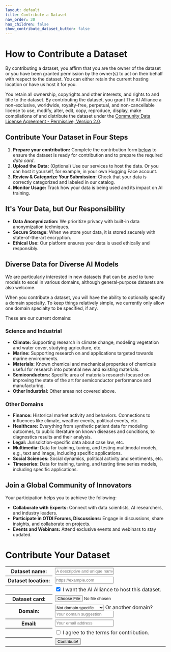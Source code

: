 ```yaml
---
layout: default
title: Contribute a Dataset
nav_order: 30
has_children: false
show_contribute_dataset_button: false
---
```


# How to Contribute a Dataset 

By contributing a dataset, you affirm that you are the owner of the dataset
or you have been granted permission by the owner(s) to act on their behalf with respect
to the dataset. You can either retain the current hosting location or have us host it for you.

You retain all ownership, copyrights and other interests, and rights to and title to the
dataset. By contributing the dataset, you grant The AI Alliance a non-exclusive, worldwide, royalty-free, perpetual, and non-cancellable license to use, modify, alter, edit, copy, reproduce, display, make compilations of and distribute the dataset under the
[Community Data License Agreement - Permissive, Version 2.0](https://cdla.dev/permissive-2-0/).

## Contribute Your Dataset in Four Steps

1. **Prepare your contribution:** Complete the contribution form [below](#contribute-your-dataset) to ensure the dataset is ready for contribution and to prepare the required _data card_.
2. **Upload the Data:** (Optional) Use our services to host the data. Or you can host it yourself, for example, in your own Hugging Face account.
3. **Review & Categorize Your Submission:** Check that your data is correctly categorized and labeled in our catalog.
4. **Monitor Usage:** Track how your data is being used and its impact on AI training.

## It's Your Data, but Our Responsibility

* **Data Anonymization:** We prioritize privacy with built-in data anonymization techniques.
* **Secure Storage:** When we store your data, it is stored securely with state-of-the-art encryption.
* **Ethical Use:** Our platform ensures your data is used ethically and responsibly.


## Diverse Data for Diverse AI Models

We are particularly interested in new datasets that can be used to tune models to excel in various domains, although general-purpose datasets are also welcome. 

When you contribute a dataset, you will have the ability to optionally specify a domain specialty. To keep things relatively simple, we currently only allow one domain specialty to be specified, if any.

These are our current domains:

### Science and Industrial

* **Climate:** Supporting research in climate change, modeling vegetation and water cover, studying agriculture, etc.
* **Marine:** Supporting research on and applications targeted towards marine environments.
* **Materials:** Known chemical and mechanical properties of chemicals useful for research into potential new and existing materials. 
* **Semiconductors:** Specific area of materials research focused on improving the state of the art for semiconductor performance and manufacturing.
* **Other Industrial:** Other areas not covered above.

### Other Domains

* **Finance:** Historical market activity and behaviors. Connections to influences like climate, weather events, political events, etc. 
* **Healthcare:** Everything from synthetic patient data for modeling outcomes, to public literature on known diseases and conditions, to diagnostics results and their analysis.
* **Legal:** Jurisdiction-specific data about case law, etc.
* **Multimedia:** Data for training, tuning, and testing multimodal models, e.g., text and image, including specific applications.
* **Social Sciences:** Social dynamics, political activity and sentiments, etc.
* **Timeseries:** Data for training, tuning, and testing time series models, including specific applications.

## Join a Global Community of Innovators

Your participation helps you to achieve the following:

* **Collaborate with Experts:** Connect with data scientists, AI researchers, and industry leaders.
* **Participate in OTDI Forums, Discussions:** Engage in discussions, share insights, and collaborate on projects.
* **Events and Webinars:** Attend exclusive events and webinars to stay updated.

# Contribute Your Dataset

<form action="#" method="post">
	<div class="form-dataset">
		<table class="form-dataset-table">
			<tr>
				<th class="form-dataset-table-label">
				  <label for="dataset">Dataset&nbsp;name:</label>
				</th>
				<td class="form-dataset-table-value">
				  <input type="text" id="dataset-name" name="dataset-name" class="form-dataset-table-input" placeholder="A descriptive and unique name" required />	  
				</td>
			</tr>
			<tr>
				<th class="form-dataset-table-label">
				  <label for="dataset">Dataset&nbsp;location:</label>
				</th>
				<td class="form-dataset-table-value">
				  <input type="url" id="dataset-url" name="dataset-url" class="form-dataset-table-input" placeholder="https://example.com" pattern="https://.*" required />
				</td>
			</tr>
			<tr>
				<th class="form-dataset-table-label">
				  &nbsp;
				</th>
				<td class="form-dataset-table-value">
				  <input type="checkbox" name="dataset-alliance-hosting" checked /> I want the AI Alliance to host this dataset.
				</td>
			</tr>
			<tr>
				<th class="form-dataset-table-label">
				  <label for="dataset">Dataset&nbsp;card:</label>
				</th>
				<td class="form-dataset-table-value">
				  <input type="file" id="dataset-card" name="dataset-card" accept=".txt, .md, .markdown" class="form-dataset-table-input" required />
				</td>
			</tr>
			<tr>
				<th class="form-dataset-table-label">
				  <label for="domain">Domain:</label>
				</th>
				<td class="form-dataset-table-value">
					<select id="dataset-domain" name="dataset-domain" class="form-dataset-table-input">
					  <optgroup label="General Purpose">
							<option default>Not domain specific</option>
					  </optgroup>
					  <optgroup label="Science & Industrial">
							<option>Climate</option>
							<option>Marine</option>
							<option>Materials</option>
							<option>Semiconductors</option>
							<option>Other Industrial</option>
						</optgroup>
					  <optgroup label="Other">
							<option>Finance</option>
							<option>Healthcare</option>
							<option>Legal</option>
							<option>Multimedia</option>
							<option>Social Science</option>
							<option>Time Series</option>
					  </optgroup>
					</select>
					Or another domain? 
				  <input type="text" id="dataset-other-domain" name="dataset-other-domain" class="form-dataset-table-input-shorter" placeholder="Your domain suggestion" required />	  					
				</td>
			</tr>
			<tr>
				<th class="form-dataset-table-label">
				  <label for="email">Email:</label>
				</th>
				<td class="form-dataset-table-value">
				  <input type="email" id="email" name="email" class="form-dataset-table-input" placeholder="Your email address" required />	  
				</td>
			</tr>
			<tr>
				<th class="form-dataset-table-label">
    			&nbsp;
    		</th>
				<td class="form-dataset-table-value">
				  <input type="checkbox" name="agree-to-terms" required /> I agree to the terms for contribution.
				</td>
			</tr>
			<tr>
				<th class="form-dataset-table-label">
    			&nbsp;
    		</th>
				<td class="form-dataset-table-value">
			    <input type="submit" value="Contribute!" />
				</td>
			</tr>
		</table>
  </div>
</form>
<script>
	<!-- Necessary to have the file browser limit all the allowed sections to what "accept=''" specifies. -->
  var test = document.querySelector('input');
</script>

